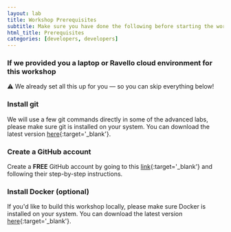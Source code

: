 ```yaml
---
layout: lab
title: Workshop Prerequisites
subtitle: Make sure you have done the following before starting the workshop labs
html_title: Prerequisites
categories: [developers, developers]
---
```


### If we provided you a laptop or Ravello cloud environment for this workshop
:warning: We already set all this up for you — so you can skip everything below!


### Install git
We will use a few git commands directly in some of the advanced labs, please make sure git is installed on your system. You can download the latest version [here][1]{:target='_blank'}.

### Create a GitHub account
Create a **FREE** GitHub account by going to this [link][2]{:target='_blank'} and following their step-by-step instructions.

### Install Docker (optional)
If you'd like to build this workshop locally, please make sure Docker is installed on your system. You can download the latest version [here][3]{:target='_blank'}.

[1]: http://git-scm.com/downloads
[2]: https://github.com/join?source=header-home
[3]: https://docs.docker.com/engine/installation/
